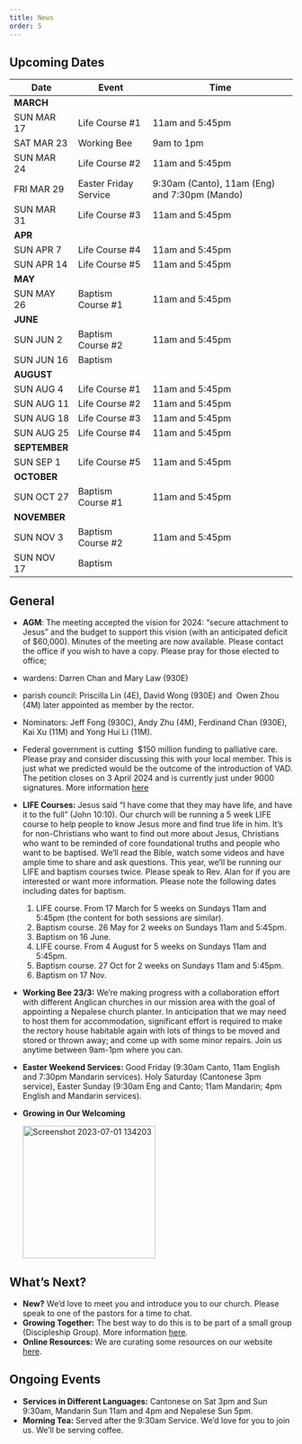 ```yaml
---
title: News
order: 5
---
```

## Upcoming Dates

| Date | Event | Time |
| ----- | ----- | ----- |
| **MARCH** | 
| SUN MAR 17 | Life Course #1 | 11am and 5:45pm |
| SAT MAR 23 | Working Bee | 9am to 1pm |
| SUN MAR 24 | Life Course #2 | 11am and 5:45pm |
| FRI MAR 29 | Easter Friday Service | 9:30am (Canto), 11am (Eng) and 7:30pm (Mando) |
| SUN MAR 31 | Life Course #3 | 11am and 5:45pm |
| **APR** | 
| SUN APR 7 | Life Course #4 | 11am and 5:45pm |
| SUN APR 14 | Life Course #5 | 11am and 5:45pm |
| **MAY** | 
| SUN MAY 26 | Baptism Course #1 | 11am and 5:45pm |
| **JUNE** | 
| SUN JUN 2 | Baptism Course #2 | 11am and 5:45pm |
| SUN JUN 16 | Baptism |  |
| **AUGUST** | 
| SUN AUG 4 | Life Course #1 | 11am and 5:45pm |
| SUN AUG 11 | Life Course #2 | 11am and 5:45pm |
| SUN AUG 18 | Life Course #3 | 11am and 5:45pm |
| SUN AUG 25 | Life Course #4 | 11am and 5:45pm |
| **SEPTEMBER** | 
| SUN SEP 1 | Life Course #5 | 11am and 5:45pm |
| **OCTOBER** | 
| SUN OCT 27 | Baptism Course #1 | 11am and 5:45pm |
| **NOVEMBER** | 
| SUN NOV 3 | Baptism Course #2 | 11am and 5:45pm |
| SUN NOV 17 | Baptism |  |




## General

 
 - **AGM**: The meeting accepted the vision for 2024: “secure attachment to Jesus” and the budget to support this vision (with an anticipated deficit of $60,000). Minutes of the meeting are now available. Please contact the office if you wish to have a copy. Please pray for those elected to office;
  - wardens: Darren Chan and Mary Law (930E)
  - parish council: Priscilla Lin (4E), David Wong (930E) and  Owen Zhou (4M) later appointed as member by the rector.
  - Nominators: Jeff Fong (930C), Andy Zhu (4M), Ferdinand Chan (930E), Kai Xu (11M) and Yong Hui Li (11M).
 
 - Federal government is cutting  $150 million funding to palliative care. Please pray and consider discussing this with your local member. This is just what we predicted would be the outcome of the introduction of VAD. The petition closes on 3 April 2024 and is currently just under 9000 signatures. More information [here](https://www.parliament.nsw.gov.au/lc/pages/epetition-details.aspx?q=TCDPkH-n_irjDpWLSkyyOA)
- **LIFE Courses:** Jesus said “I have come that they may have life, and have it to the full” (John 10:10). Our church will be running a 5 week LIFE course to help people to know Jesus more and find true life in him. It’s for non-Christians who want to find out more about Jesus, Christians who want to be reminded of core foundational truths and people who want to be baptised. We’ll read the Bible, watch some videos and have ample time to share and ask questions. This year, we’ll be running our LIFE and baptism courses twice. Please speak to Rev. Alan for if you are interested or want more information. Please note the following dates including dates for baptism. 
    1. LIFE course. From 17 March for 5 weeks on Sundays 11am and 5:45pm (the content for both sessions are similar). 
    2. Baptism course. 26 May for 2 weeks on Sundays 11am and 5:45pm. 
    3. Baptism on 16 June. 
    4. LIFE course. From 4 August for 5 weeks on Sundays 11am and 5:45pm.
    5. Baptism course. 27 Oct for 2 weeks on Sundays 11am and 5:45pm. 
    6. Baptism on 17 Nov.


- **Working Bee 23/3:** We’re making progress with a collaboration effort with different Anglican churches in our mission area with the goal of appointing a Nepalese church planter. In anticipation that we may need to host them for accommodation, significant effort is required to make the rectory house habitable again with lots of things to be moved and stored or thrown away; and come up with some minor repairs. Join us anytime between 9am-1pm where you can.


- **Easter Weekend Services:** Good Friday (9:30am Canto, 11am English and 7:30pm Mandarin services). Holy Saturday (Cantonese 3pm service), Easter Sunday (9:30am Eng and Canto; 11am Mandarin; 4pm English and Mandarin services). 

- **Growing in Our Welcoming**

  <img width="236" alt="Screenshot 2023-07-01 134203" src="https://github.com/stgeorgeshurstville/bulletin/assets/119166299/b540ac1c-0ba4-481e-90a5-5464939f7e4c">


## What’s Next?
- **New?** We’d love to meet you and introduce you to our church. Please speak to one of the pastors for a time to chat. 
- **Growing Together:** The best way to do this is to be part of a small group (Discipleship Group). More information [here](https://stgeorgeshurstville.org.au/discipleship-groups).
- **Online Resources:** We are curating some resources on our website [here](https://stgeorgeshurstville.org.au/lets-talk-about-christianity).  

## Ongoing Events
- **Services in Different Languages:** Cantonese on Sat 3pm and Sun 9:30am, Mandarin Sun 11am and 4pm and Nepalese Sun 5pm. 
- **Morning Tea:** Served after the 9:30am Service. We’d love for you to join us. We’ll be serving coffee.

